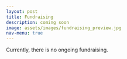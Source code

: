 ```yaml
---
layout: post
title: Fundraising
description: coming soon
image: assets/images/fundraising_preview.jpg
nav-menu: true
---
```


Currently, there is no ongoing fundraising.